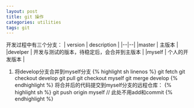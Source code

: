 ```yaml
---
layout: post
title: git 操作
categories: utilities
tags: git
---
```

开发过程中有三个分支：
| version | description |
|--|--|
|master | 主版本 |
|develper | 开发与测试的版本，待稳定后，会合并到主版本 |
|myself | 个人的开发版本 |
1. 将develop分支合并到myself分支
{% highlight sh linenos %}
git fetch
git checkout develop
git pull
git checkout myself
git merge develop
{% endhighlight %}
将合并后的代码提交到myself分支的远程仓库：
{% highlight sh %}
git push origin myself		// 此处不用add和commit
{% endhighlight %}